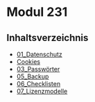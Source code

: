# Modul 231
## Inhaltsverzeichnis
- [01_Datenschutz](01_Datenschutz) <br>
- [Cookies](01_Datenschutz/12_Webseite%20verwendet%20Cookies.md) <br>
- [03_Passwörter](03_Passwörter) <br>
- [05_Backup](05_Backup) <br>
- [06_Checklisten](06_meine%20Datenschützen%20(Checklisten)) <br>
- [07_Lizenzmodelle](07_Lizenzmodelle) <br>


